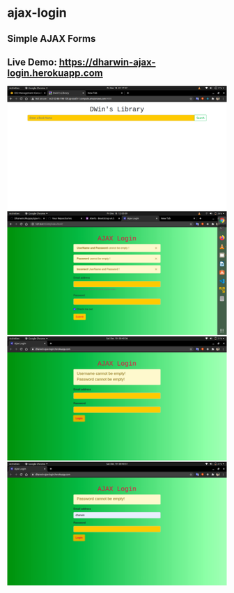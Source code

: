 # ajax-login
## Simple AJAX Forms
## Live Demo: https://dharwin-ajax-login.herokuapp.com
<img src="demo_images/0.png">

<img src="demo_images/1.png">

<img src="demo_images/2.png">

<img src="demo_images/3.png">
